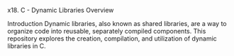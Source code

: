 x18. C - Dynamic Libraries
Overview



Introduction
Dynamic libraries, also known as shared libraries, are a way to organize code into reusable, separately compiled components. This repository explores the creation, compilation, and utilization of dynamic libraries in C.
